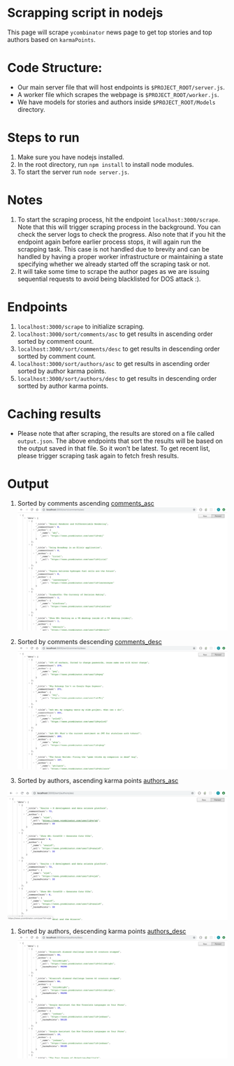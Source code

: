 # Scrapping script in nodejs

This page will scrape `ycombinator` news page to get top stories and top authors based on `karmaPoints`.

# Code Structure:

- Our main server file that will host endpoints is `$PROJECT_ROOT/server.js`.
- A worker file which scrapes the webpage is `$PROJECT_ROOT/worker.js`.
- We have models for stories and authors inside `$PROJECT_ROOT/Models` directory.

# Steps to run

1. Make sure you have nodejs installed.
1. In the root directory, run `npm install` to install node modules.
1. To start the server run `node server.js`.

# Notes

1. To start the scraping process, hit the endpoint `localhost:3000/scrape`. Note that this will trigger scraping process in the background. You can check the server logs to check the progress. Also note that if you hit the endpoint again before earlier process stops, it will again run the scrapping task. This case is not handled due to brevity and can be handled by having a proper worker infrastructure or maintaining a state specifying whether we already started off the scraping task or not.
1. It will take some time to scrape the author pages as we are issuing sequential requests to avoid being blacklisted for DOS attack :).

# Endpoints

1. `localhost:3000/scrape` to initialize scraping.
1. `localhost:3000/sort/comments/asc` to get results in ascending order sorted by comment count.
1. `localhost:3000/sort/comments/desc` to get results in descending order sortted by comment count.
1. `localhost:3000/sort/authors/asc` to get results in ascending order sorted by author karma points.
1. `localhost:3000/sort/authors/desc` to get results in descending order sortted by author karma points.

# Caching results

- Please note that after scraping, the results are stored on a file called `output.json`. The above endpoints that sort the results will be based on the output saved in that file. So it won't be latest. To get recent list, please trigger scraping task again to fetch fresh results.

# Output

1. Sorted by comments ascending [comments_asc](./Output/comments_asc.png) <img src="./Output/comments_asc.png">

1. Sorted by comments descending [comments_desc](./Output/comments_desc.png) <img src="./Output/comments_desc.png">

1. Sorted by authors, ascending karma points [authors_asc](./Output/authors_asc.png)
<img src="./Output/authors_asc.png">

1. Sorted by authors, descending karma points [authors_desc](./Output/authors_desc.png) <img src="./Output/authors_desc.png">
